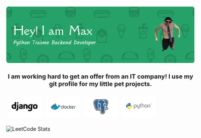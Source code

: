 ![REHeader](header.png)
<br>
<h3 align="center">I am working hard to get an offer from an IT company!
I use my git profile for my little pet projects.
</h3>
<p>
<img src="https://github.com/kohiry/kohiry/raw/main/Django.svg" height="60" style="vertical-align:down; margin:4px" alt="Django">
<img src="https://github.com/kohiry/kohiry/raw/main/Docker.svg" height="60" style="vertical-align:down; margin:4px" alt="Docker">
<img src="https://github.com/kohiry/kohiry/raw/main/PostgreSQL.svg" height="60" style="vertical-align:down; margin:4px" alt="Postgre">
<img src="https://github.com/kohiry/kohiry/raw/main/Python.svg" height="60" style="vertical-align:down; margin:4px" alt="Python">
</p>

![LeetCode Stats](https://leetcard.jacoblin.cool/kohiru?theme=dark&font=Rubik)
